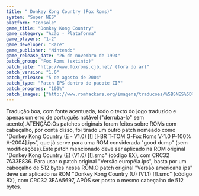 ```yaml
---
title: " Donkey Kong Country (Fox Roms)"
system: "Super NES"
platform: "Console"
game_title: "Donkey Kong Country"
game_category: "Ação - Plataforma"
game_players: "1-2"
game_developer: "Rare"
game_publisher: "Nintendo"
game_release_date: "26 de novembro de 1994"
patch_group: "Fox Roms (extinto)"
patch_site: "http://www.foxroms.cjb.net/ (fora do ar)"
patch_version: "1.0"
patch_release: "5 de agosto de 2004"
patch_type: "Patch IPS dentro de pacote ZIP"
patch_progress: "100%"
patch_images: ["http://www.romhackers.org/imagens/traducoes/%5BSNES%5D%20Donkey%20Kong%20Country%20-%20Fox%20Roms%20-%201.png","http://www.romhackers.org/imagens/traducoes/%5BSNES%5D%20Donkey%20Kong%20Country%20-%20Fox%20Roms%20-%202.png","http://www.romhackers.org/imagens/traducoes/%5BSNES%5D%20Donkey%20Kong%20Country%20-%20Fox%20Roms%20-%203.png"]
---
```

Tradução boa, com fonte acentuada, todo o texto do jogo traduzido e apenas um erro de português notável ("derruba-lo" sem acento).ATENÇÃO:Os patches originais foram feitos sobre ROMs com cabeçalho, por conta disso, foi tirado um outro patch nomeado como "Donkey Kong Country (E - V1.0) [!] [I-BR T-TOM G-Fox Roms V-1.0 P-100% A-2004].ips", que já serve para uma ROM considerada "good dump" (sem modificações).Este patch mencionado deve ser aplicado na ROM original "Donkey Kong Country (E) (V1.0) [!].smc" (código 8X), com CRC32 7A33E836. Para usar o patch original "Versão européia.ips", basta por um cabeçalho de 512 bytes nessa ROM.O patch original "Versão americana.ips" deve ser aplicado na ROM "Donkey Kong Country (U) (V1.1) [!].smc" (código 8X), com CRC32 3EAA5697, APÓS ser posto o mesmo cabeçalho de 512 bytes.